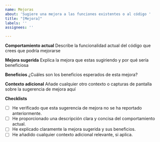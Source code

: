 ```yaml
---
name: Mejoras
about: 'Sugiere una mejora a las funciones existentes o al código '
title: "[Mejora]"
labels: ''
assignees: ''

---
```


**Comportamiento actual**
Describe la funcionalidad actual del código que crees que podría mejorarse

**Mejora sugerida**
Explica la mejora que estas sugiriendo y por qué sería beneficiosa

**Beneficios**
¿Cuáles son los beneficios esperados de esta mejora?

**Contexto adicional**
Añade cualquier otro contexto o capturas de pantalla sobre la sugerencia de mejora aquí

**Checklists**
- [ ] He verificado que esta sugerencia de mejora no se ha reportado anteriormente.
- [ ] He proporcionado una descripción clara y concisa del comportamiento actual.
- [ ] He explicado claramente la mejora sugerida y sus beneficios.
- [ ] He añadido cualquier contexto adicional relevante, si aplica.
